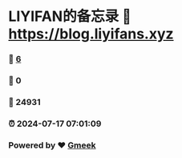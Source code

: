 # LIYIFAN的备忘录 :link: https://blog.liyifans.xyz 
### :page_facing_up: [6](https://blog.liyifans.xyz/tag.html) 
### :speech_balloon: 0 
### :hibiscus: 24931 
### :alarm_clock: 2024-07-17 07:01:09 
### Powered by :heart: [Gmeek](https://github.com/Meekdai/Gmeek)
